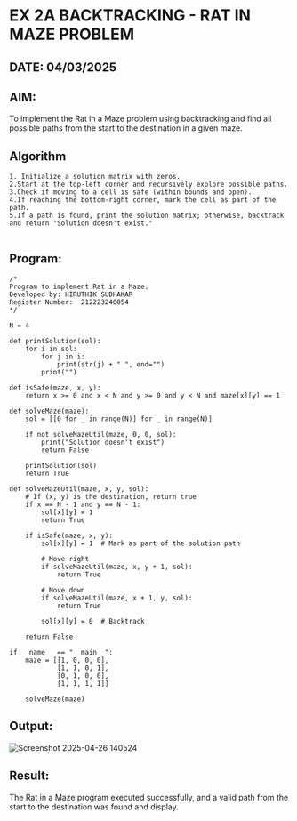 # EX 2A BACKTRACKING - RAT IN MAZE PROBLEM
## DATE: 04/03/2025
## AIM:
To implement the Rat in a Maze problem using backtracking and find all possible paths from the start to the destination in a given maze.


## Algorithm
```
1. Initialize a solution matrix with zeros.
2.Start at the top-left corner and recursively explore possible paths.
3.Check if moving to a cell is safe (within bounds and open).
4.If reaching the bottom-right corner, mark the cell as part of the path.
5.If a path is found, print the solution matrix; otherwise, backtrack and return "Solution doesn't exist."
  
```
## Program:
```
/*
Program to implement Rat in a Maze.
Developed by: HIRUTHIK SUDHAKAR
Register Number:  212223240054
*/
```
```
N = 4

def printSolution(sol):
    for i in sol:
        for j in i:
            print(str(j) + " ", end="")
        print("")

def isSafe(maze, x, y):
    return x >= 0 and x < N and y >= 0 and y < N and maze[x][y] == 1

def solveMaze(maze):
    sol = [[0 for _ in range(N)] for _ in range(N)]

    if not solveMazeUtil(maze, 0, 0, sol):
        print("Solution doesn't exist")
        return False

    printSolution(sol)
    return True

def solveMazeUtil(maze, x, y, sol):
    # If (x, y) is the destination, return true
    if x == N - 1 and y == N - 1:
        sol[x][y] = 1
        return True

    if isSafe(maze, x, y):
        sol[x][y] = 1  # Mark as part of the solution path
        
        # Move right
        if solveMazeUtil(maze, x, y + 1, sol):
            return True
        
        # Move down
        if solveMazeUtil(maze, x + 1, y, sol):
            return True
        
        sol[x][y] = 0  # Backtrack
    
    return False

if __name__ == "__main__":
    maze = [[1, 0, 0, 0],
            [1, 1, 0, 1],
            [0, 1, 0, 0],
            [1, 1, 1, 1]]

    solveMaze(maze)
```
## Output:

![Screenshot 2025-04-26 140524](https://github.com/user-attachments/assets/63dec5cb-1917-45de-b471-8a7945d244a2)


## Result:
The Rat in a Maze program executed successfully, and a valid path from the start to the destination was found and display.
